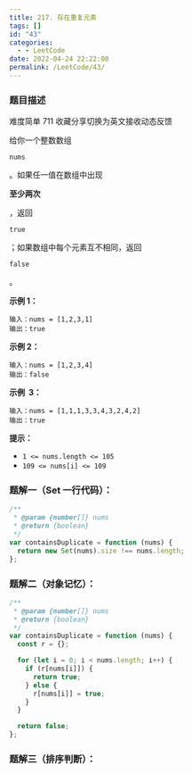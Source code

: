```yaml
---
title: 217. 存在重复元素
tags: []
id: "43"
categories:
  - - LeetCode
date: 2022-04-24 22:22:00
permalink: /LeetCode/43/
---
```


### 题目描述

难度简单 711 收藏分享切换为英文接收动态反馈

给你一个整数数组

```
nums
```

。如果任一值在数组中出现

**至少两次**

，返回

```
true
```

；如果数组中每个元素互不相同，返回

```
false
```

。

**示例 1：**

```
输入：nums = [1,2,3,1]
输出：true
```

<!--more-->

**示例 2：**

```
输入：nums = [1,2,3,4]
输出：false
```

**示例  3：**

```
输入：nums = [1,1,1,3,3,4,3,2,4,2]
输出：true
```

**提示：**

- `1 <= nums.length <= 105`
- `109 <= nums[i] <= 109`

### 题解一（Set 一行代码）：

```jsx
/**
 * @param {number[]} nums
 * @return {boolean}
 */
var containsDuplicate = function (nums) {
  return new Set(nums).size !== nums.length;
};
```

### 题解二（对象记忆）：

```jsx
/**
 * @param {number[]} nums
 * @return {boolean}
 */
var containsDuplicate = function (nums) {
  const r = {};

  for (let i = 0; i < nums.length; i++) {
    if (r[nums[i]]) {
      return true;
    } else {
      r[nums[i]] = true;
    }
  }

  return false;
};
```

### 题解三（排序判断）：
